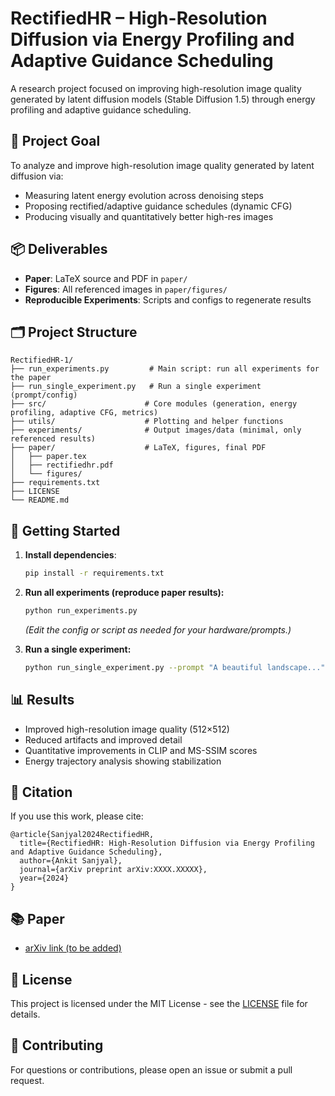 # RectifiedHR – High-Resolution Diffusion via Energy Profiling and Adaptive Guidance Scheduling

A research project focused on improving high-resolution image quality generated by latent diffusion models (Stable Diffusion 1.5) through energy profiling and adaptive guidance scheduling.

## 🎯 Project Goal

To analyze and improve high-resolution image quality generated by latent diffusion via:
- Measuring latent energy evolution across denoising steps
- Proposing rectified/adaptive guidance schedules (dynamic CFG)
- Producing visually and quantitatively better high-res images

## 📦 Deliverables
- **Paper**: LaTeX source and PDF in `paper/`
- **Figures**: All referenced images in `paper/figures/`
- **Reproducible Experiments**: Scripts and configs to regenerate results

## 🗂️ Project Structure
```
RectifiedHR-1/
├── run_experiments.py         # Main script: run all experiments for the paper
├── run_single_experiment.py   # Run a single experiment (prompt/config)
├── src/                      # Core modules (generation, energy profiling, adaptive CFG, metrics)
├── utils/                    # Plotting and helper functions
├── experiments/              # Output images/data (minimal, only referenced results)
├── paper/                    # LaTeX, figures, final PDF
│   ├── paper.tex
│   ├── rectifiedhr.pdf
│   └── figures/
├── requirements.txt
├── LICENSE
└── README.md
```

## 🚀 Getting Started

1. **Install dependencies**:
   ```bash
   pip install -r requirements.txt
   ```

2. **Run all experiments (reproduce paper results):**
   ```bash
   python run_experiments.py 
   ```
   *(Edit the config or script as needed for your hardware/prompts.)*

3. **Run a single experiment:**
   ```bash
   python run_single_experiment.py --prompt "A beautiful landscape..." --cfg_scale 10 --sampler ddim
   ```


## 📊 Results
- Improved high-resolution image quality (512×512)
- Reduced artifacts and improved detail
- Quantitative improvements in CLIP and MS-SSIM scores
- Energy trajectory analysis showing stabilization

## 📄 Citation
If you use this work, please cite:
```
@article{Sanjyal2024RectifiedHR,
  title={RectifiedHR: High-Resolution Diffusion via Energy Profiling and Adaptive Guidance Scheduling},
  author={Ankit Sanjyal},
  journal={arXiv preprint arXiv:XXXX.XXXXX},
  year={2024}
}
```

## 📚 Paper
- [arXiv link (to be added)](https://arxiv.org/abs/XXXX.XXXXX)

## 📝 License
This project is licensed under the MIT License - see the [LICENSE](LICENSE) file for details.

## 🤝 Contributing
For questions or contributions, please open an issue or submit a pull request.
